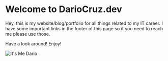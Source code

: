 # Welcome to DarioCruz.dev
Hey, this is my website/blog/portfolio for all things related to my IT career. I have some important links in the footer of this page so if you need to reach me please use those.

Have a look around! Enjoy!

![It's Me Dario](/img/itsmedario.png)